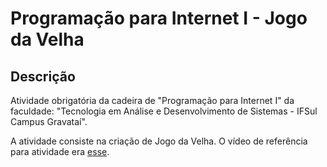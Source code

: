 # Programação para Internet I - Jogo da Velha

## Descrição
Atividade obrigatória da cadeira de "Programação para Internet I" da faculdade: "Tecnologia em Análise e Desenvolvimento de Sistemas - IFSul Campus Gravataí".

A atividade consiste na criação de Jogo da Velha. O vídeo de referência para atividade era <a href="https://www.youtube.com/watch?v=M258B1b_pMs">esse</a>.

